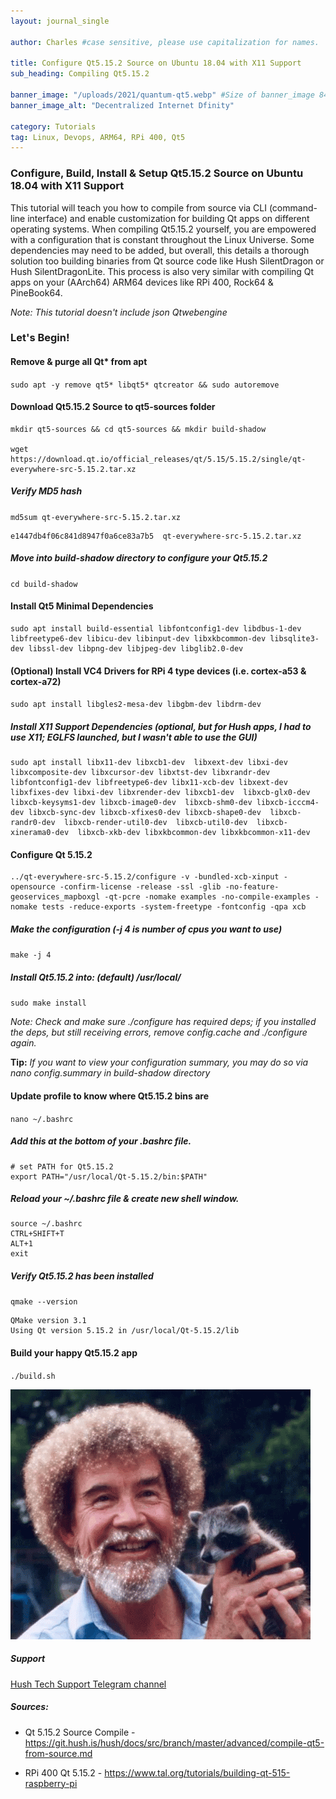 ```yaml
---
layout: journal_single

author: Charles #case sensitive, please use capitalization for names.

title: Configure Qt5.15.2 Source on Ubuntu 18.04 with X11 Support
sub_heading: Compiling Qt5.15.2

banner_image: "/uploads/2021/quantum-qt5.webp" #Size of banner_image 840x473
banner_image_alt: "Decentralized Internet Dfinity"

category: Tutorials
tag: Linux, Devops, ARM64, RPi 400, Qt5
---
```

### Configure, Build, Install & Setup Qt5.15.2 Source on Ubuntu 18.04 with X11 Support

This tutorial will teach you how to compile from source via CLI (command-line interface) and enable customization for building Qt apps on different operating systems. When compiling Qt5.15.2 yourself, you are empowered with a configuration that is constant throughout the Linux Universe. Some dependencies may need to be added, but overall, this details a thorough solution too building binaries from Qt source code like Hush SilentDragon or Hush SilentDragonLite. This process is also very similar with compiling Qt apps on your (AArch64) ARM64 devices like RPi 400, Rock64 & PineBook64.

*Note: This tutorial doesn't include json Qtwebengine*

### Let's Begin!

#### Remove & purge all Qt* from apt
`sudo apt -y remove qt5* libqt5* qtcreator && sudo autoremove`

#### Download Qt5.15.2 Source to qt5-sources folder
```
mkdir qt5-sources && cd qt5-sources && mkdir build-shadow

wget https://download.qt.io/official_releases/qt/5.15/5.15.2/single/qt-everywhere-src-5.15.2.tar.xz
```

##### Verify MD5 hash
`md5sum qt-everywhere-src-5.15.2.tar.xz`

```
e1447db4f06c841d8947f0a6ce83a7b5  qt-everywhere-src-5.15.2.tar.xz
```
##### Move into build-shadow directory to configure your Qt5.15.2
`cd build-shadow`

#### Install Qt5 Minimal Dependencies
```
sudo apt install build-essential libfontconfig1-dev libdbus-1-dev libfreetype6-dev libicu-dev libinput-dev libxkbcommon-dev libsqlite3-dev libssl-dev libpng-dev libjpeg-dev libglib2.0-dev
```

#### (Optional) Install VC4 Drivers for RPi 4 type devices (i.e. cortex-a53 & cortex-a72)
`sudo apt install libgles2-mesa-dev libgbm-dev libdrm-dev`

##### Install X11 Support Dependencies (optional, but for Hush apps, I had to use X11; EGLFS launched, but I wasn't able to use the GUI)
```
sudo apt install libx11-dev libxcb1-dev  libxext-dev libxi-dev libxcomposite-dev libxcursor-dev libxtst-dev libxrandr-dev libfontconfig1-dev libfreetype6-dev libx11-xcb-dev libxext-dev libxfixes-dev libxi-dev libxrender-dev libxcb1-dev  libxcb-glx0-dev  libxcb-keysyms1-dev libxcb-image0-dev  libxcb-shm0-dev libxcb-icccm4-dev libxcb-sync-dev libxcb-xfixes0-dev libxcb-shape0-dev  libxcb-randr0-dev  libxcb-render-util0-dev  libxcb-util0-dev  libxcb-xinerama0-dev  libxcb-xkb-dev libxkbcommon-dev libxkbcommon-x11-dev
```

#### Configure Qt 5.15.2

```
../qt-everywhere-src-5.15.2/configure -v -bundled-xcb-xinput -opensource -confirm-license -release -ssl -glib -no-feature-geoservices_mapboxgl -qt-pcre -nomake examples -no-compile-examples -nomake tests -reduce-exports -system-freetype -fontconfig -qpa xcb
```
##### Make the configuration *(-j 4 is number of cpus you want to use)*
`make -j 4`

##### Install Qt5.15.2 into: *(default) /usr/local/*
`sudo make install`

*Note: Check and make sure ./configure has required deps; if you installed the deps, but still receiving errors, remove config.cache and ./configure again.*

**Tip:** *If you want to view your configuration summary, you may do so via nano config.summary in build-shadow directory*

#### Update profile to know where Qt5.15.2 bins are

`nano ~/.bashrc`

##### Add this at the bottom of your .bashrc file.

```
# set PATH for Qt5.15.2
export PATH="/usr/local/Qt-5.15.2/bin:$PATH"
```

##### Reload your ~/.bashrc file & create new shell window.
```
source ~/.bashrc
CTRL+SHIFT+T
ALT+1
exit
```
##### Verify Qt5.15.2 has been installed
`qmake --version`

```
QMake version 3.1
Using Qt version 5.15.2 in /usr/local/Qt-5.15.2/lib
```
#### Build your happy Qt5.15.2 app

`./build.sh`

![happy little apps](/uploads/2021/bob-ross-happy.gif)

##### Support
[Hush Tech Support Telegram channel](https://t.me/hush8support)

##### Sources:
* Qt 5.15.2 Source Compile - <https://git.hush.is/hush/docs/src/branch/master/advanced/compile-qt5-from-source.md>

* RPi 400 Qt 5.15.2 - <https://www.tal.org/tutorials/building-qt-515-raspberry-pi>
